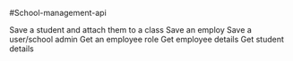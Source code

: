 #School-management-api

Save a student and attach them to a class
Save an employ
Save a user/school admin
Get an employee role
Get employee details
Get student details
